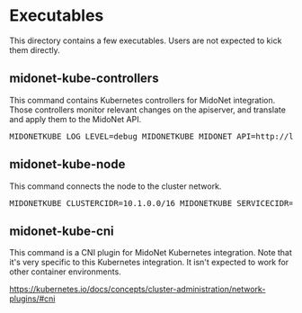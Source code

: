 # Executables

This directory contains a few executables.
Users are not expected to kick them directly.

## midonet-kube-controllers

This command contains Kubernetes controllers for MidoNet integration.
Those controllers monitor relevant changes on the apiserver, and
translate and apply them to the MidoNet API.

<pre>
MIDONETKUBE_LOG_LEVEL=debug MIDONETKUBE_MIDONET_API=http://localhost:8181/midonet-api MIDONETKUBE_KUBECONFIG=~/.kube/config ./midonet-kube-controllers
</pre>

## midonet-kube-node

This command connects the node to the cluster network.

<pre>
MIDONETKUBE_CLUSTERCIDR=10.1.0.0/16 MIDONETKUBE_SERVICECIDR=10.96.0.0/12 MIDONETKUBE_KUBECONFIG=~/.kube/config MIDONETKUBE_NODENAME=k sudo -E ./midonet-kube-node
</pre>

## midonet-kube-cni

This command is a CNI plugin for MidoNet Kubernetes integration.
Note that it's very specific to this Kubernetes integration.  It isn't
expected to work for other container environments.

https://kubernetes.io/docs/concepts/cluster-administration/network-plugins/#cni

